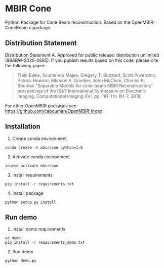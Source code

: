 # MBIR Cone

Python Package for Cone Beam reconstruction.
Based on the OpenMBIR-ConeBeam c package.


## Distribution Statement

Distribution Statement A. Approved for public release: distribution unlimited (88ABW-2020-0895).
If you publish results based on this code, please cite the following paper:
> Thilo Balke, Soumendu Majee, Gregery T. Buzzard, Scott Poveromo, Patrick Howard, Michael A. Groeber, John McClure, Charles A. Bouman "Separable Models for cone-beam MBIR Reconstruction," proceedings of the IS&T International Symposium on Electronic Imaging, Computational Imaging XVI, pp. 181-1 to 181-7, 2018.

For other OpenMBIR packages see: https://github.com/cabouman/OpenMBIR-Index

## Installation
1) Create conda environment
```
conda create -n mbircone python=3.8
```
2) Activate conda environment
```
source activate mbircone
```
3) Install requirements
```
pip install -r requirements.txt
```
4) Install package
```
python setup.py install
```

## Run demo
1) Install demo requirements
```
cd demo
pip install -r requirements_demo.txt
```
2) Run demo
```
python demo.py
```
